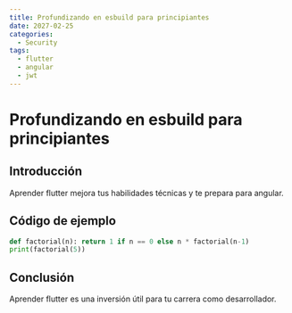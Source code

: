 ```yaml
---
title: Profundizando en esbuild para principiantes
date: 2027-02-25
categories:
  - Security
tags:
  - flutter
  - angular
  - jwt
---
```


# Profundizando en esbuild para principiantes

## Introducción

Aprender flutter mejora tus habilidades técnicas y te prepara para angular.

## Código de ejemplo

```python
def factorial(n): return 1 if n == 0 else n * factorial(n-1)
print(factorial(5))
```

## Conclusión

Aprender flutter es una inversión útil para tu carrera como desarrollador.
